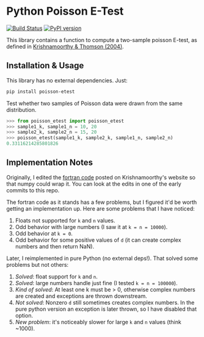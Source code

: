 # Python Poisson E-Test

[![Build Status](https://travis-ci.org/nolanbconaway/poisson-etest.svg?branch=master)](https://travis-ci.org/nolanbconaway/poisson-etest)
[![PyPI version](https://badge.fury.io/py/poisson-etest.svg)](https://badge.fury.io/py/poisson-etest)

This library contains a function to compute a two-sample poisson E-test, as defined
in [Krishnamoorthy & Thomson (2004)](http://www.ucs.louisiana.edu/~kxk4695/JSPI-04.pdf).

## Installation & Usage

This library has no external dependencies. Just:

```sh
pip install poisson-etest
```

Test whether two samples of Poisson data were drawn from the same distribution.

```python
>>> from poisson_etest import poisson_etest
>>> sample1_k, sample1_n = 10, 20
>>> sample2_k, sample2_n = 15, 20
>>> poisson_etest(sample1_k, sample2_k, sample1_n, sample2_n)
0.33116214285801826
```

## Implementation Notes

Originally, I edited the [fortran code](http://www.ucs.louisiana.edu/~kxk4695/statcalc/pois2pval.for)
posted on Krishnamoorthy's website so that numpy could wrap it. You can look at the edits
in one of the early commits to this repo.

The fortran code as it stands has a few problems, but I figured it'd be worth getting an
implementation up. Here are some problems that I have noticed:

1. Floats not supported for `k` and `n` values.
2. Odd behavior with large numbers (I saw it at `k = n = 10000`).
3. Odd behavior at `k = 0`.
4. Odd behavior for some positive values of `d` (it can create complex numbers and then
  return NaN).

Later, I reimplemented in pure Python (no external deps!). That solved some problems but
not others:

1. *Solved*: float support for `k` and `n`.
2. *Solved*: large numbers handle just fine (I tested `k = n = 100000`).
3. *Kind of solved*: At least one k must be > 0, otherwise complex numbers are created
and exceptions are thrown downstream.
4. *Not solved*: Nonzero `d` still sometimes creates complex numbers. In the pure python
version an exception is later thrown, so I have disabled that option.
5. *New problem*: it's noticeably slower for large `k` and `n` values (think ~1000).
